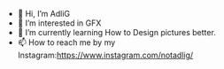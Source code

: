 - 👋 Hi, I’m AdliG
- 👀 I’m interested in GFX
- 🌱 I’m currently learning How to Design pictures better.
- 📫 How to reach me by my Instagram:https://www.instagram.com/notadlig/

